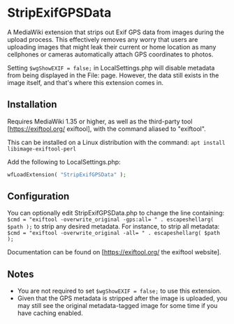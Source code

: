 # StripExifGPSData

A MediaWiki extension that strips out Exif GPS data from images during the
upload process. This effectively removes any worry that users are uploading
images that might leak their current or home location as many cellphones or
cameras automatically attach GPS coordinates to photos.

Setting `$wgShowEXIF = false;` in LocalSettings.php will disable metadata
from being displayed in the File: page. However, the data still exists in
the image itself, and that's where this extension comes in.

## Installation

Requires MediaWiki 1.35 or higher, as well as the third-party tool [https://exiftool.org/ exiftool],
with the command aliased to "exiftool".

This can be installed on a Linux distribution with the command:
`apt install libimage-exiftool-perl`

Add the following to LocalSettings.php:

```php
wfLoadExtension( "StripExifGPSData" );
```

## Configuration

You can optionally edit StripExifGPSData.php to change the line containing:
`$cmd = "exiftool -overwrite_original -gps:all= " . escapeshellarg( $path );`
to strip any desired metadata. For instance, to strip all metadata:
`$cmd = "exiftool -overwrite_original -all= " . escapeshellarg( $path );`

Documentation can be found on [https://exiftool.org/ the exiftool website].

## Notes
* You are not required to set `$wgShowEXIF = false;` to use this extension.
* Given that the GPS metadata is stripped after the image is uploaded, you
may still see the original metadata-tagged image for some time if you have
caching enabled.